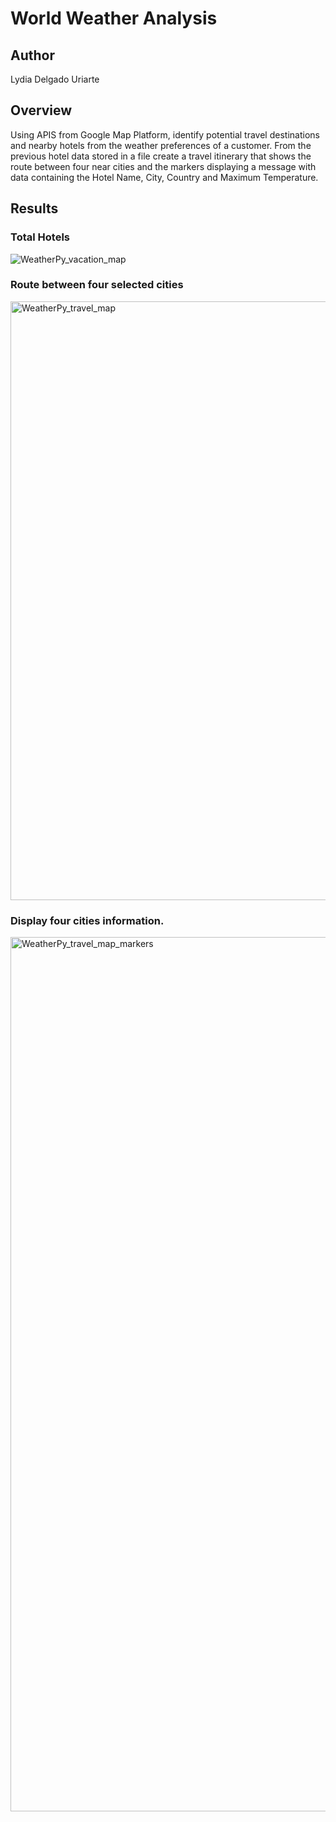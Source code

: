 # World Weather Analysis

## Author
Lydia Delgado Uriarte

## Overview
Using APIS from Google Map Platform, identify potential travel destinations and nearby hotels from the weather preferences of a customer. From the previous hotel data stored in a file create a travel itinerary that shows the route between four near cities and the markers displaying a message with data containing the Hotel Name, City, Country and Maximum Temperature.

## Results
### Total Hotels
![WeatherPy_vacation_map](https://user-images.githubusercontent.com/71950779/153844920-be4d2f37-e721-4488-adfb-f4051f27cdfb.png)

### Route between four selected cities
<img width="958" alt="WeatherPy_travel_map" src="https://user-images.githubusercontent.com/71950779/153844993-152d9e0a-e29e-4289-aee6-d197e4326086.png">

### Display four cities information.
<img width="1399" alt="WeatherPy_travel_map_markers" src="https://user-images.githubusercontent.com/71950779/153845062-bc67c5c9-6627-4dfe-9afd-c2d27014b387.png">
